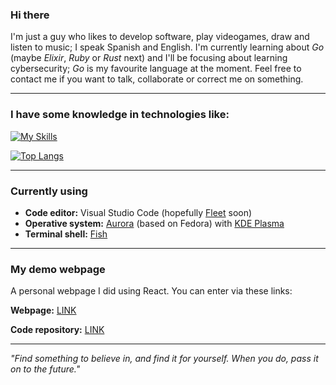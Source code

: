 ### Hi there

I'm just a guy who likes to develop software, play videogames, draw and listen to music; I speak Spanish and English. I'm currently learning about *Go* (maybe *Elixir*, *Ruby* or *Rust* next) and I'll be focusing about learning cybersecurity; *Go* is my favourite language at the moment. Feel free to contact me if you want to talk, collaborate or correct me on something.

---

### I have some knowledge in technologies like:

[![My Skills](https://skillicons.dev/icons?i=git,go,rust,py,ruby,elixir,godot,postgres,figma,kali,bash,linux,kali,flutter,react,stackoverflow&perline=10)](https://skillicons.dev)

[![Top Langs](https://github-readme-stats.vercel.app/api/top-langs/?username=cfmoya324&theme=dracula&langs_count=10&layout=compact)](https://github.com/anuraghazra/github-readme-stats)

---

### Currently using

- **Code editor:** Visual Studio Code (hopefully [Fleet](https://www.jetbrains.com/fleet/) soon)
- **Operative system:** [Aurora](https://getaurora.dev/en) (based on Fedora) with [KDE Plasma](https://kde.org/plasma-desktop/)
- **Terminal shell:** [Fish](https://fishshell.com/)

---

### My demo webpage

A personal webpage I did using React. You can enter via these links:

**Webpage:** [LINK](https://cfmoya324.github.io/webpage)

**Code repository:** [LINK](https://github.com/cfmoya324/webpage)

---

*"Find something to believe in, and find it for yourself. When you do, pass it on to the future."*

<!--
**Aleksei324/Aleksei324** is a ✨ _special_ ✨ repository because its `README.md` (this file) appears on your GitHub profile.

Here are some ideas to get you started:

- 👯 I’m looking to collaborate on open source projects
- 🔭 I’m currently working on web projects and _Numfinity_
- 🌱 I’m currently learning ...
- 🤔 I’m looking for help with ...
- 💬 Ask me about ...
- 📫 How to reach me: ...
- 😄 Pronouns: ...
- ⚡ Fun fact: ...
-->
